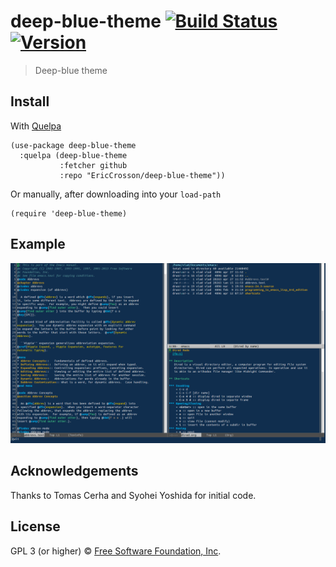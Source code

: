 # deep-blue-theme [![Build Status](https://travis-ci.org/EricCrosson/deep-blue-theme.svg?branch=master)](https://travis-ci.org/EricCrosson/deep-blue-theme) [![Version](https://img.shields.io/github/tag/EricCrosson/deep-blue-theme.svg)](https://github.com/EricCrosson/deep-blue-theme/releases)

> Deep-blue theme

## Install

With [Quelpa](https://framagit.org/steckerhalter/quelpa)

``` {.sourceCode .lisp}
(use-package deep-blue-theme
  :quelpa (deep-blue-theme
           :fetcher github
           :repo "EricCrosson/deep-blue-theme"))
```

Or manually, after downloading into your `load-path`

``` {.sourceCode .lisp}
(require 'deep-blue-theme)
```

## Example

![Behold](https://raw.githubusercontent.com/EricCrosson/deep-blue-theme/master/img/demo.png)

## Acknowledgements

Thanks to Tomas Cerha and Syohei Yoshida for initial code.

## License

GPL 3 (or higher) © [Free Software Foundation, Inc](http://www.fsf.org/about).
